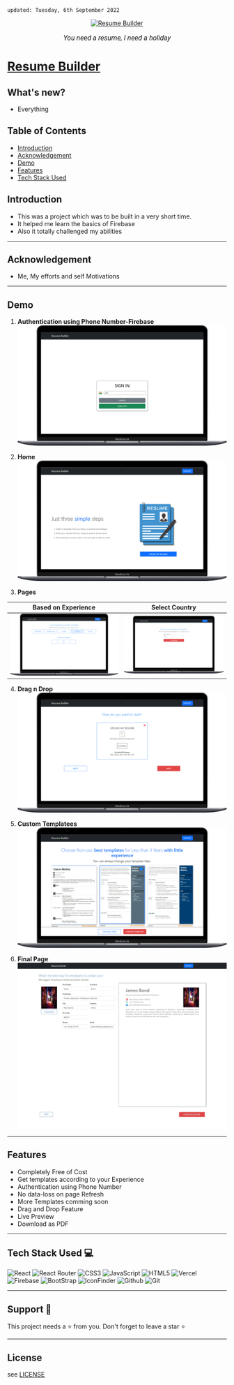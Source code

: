     updated: Tuesday, 6th September 2022

<div align=center>
    <a href="https://ressume-builder.vercel.app">
        <img width=200 src="assets/logo.ico" alt="Resume Builder">
    </a>
    <p style="font-family: roboto, calibri; font-size:12pt; font-style:italic">You need a resume, I need a holiday</p>
</div>

# [Resume Builder](https://ressume-builder.vercel.app)

## What's new?

-   Everything

## Table of Contents

-   [Introduction](#introduction)
-   [Acknowledgement](#acknowledgement)
-   [Demo](#demo)
-   [Features](#features)
-   [Tech Stack Used](#tech-stack-used-💻)


## Introduction

-   This was a project which was to be built in a very short time.
-   It helped me learn the basics of Firebase
-   Also it totally challenged my abilities

---

## Acknowledgement

-   Me, My efforts and self Motivations

---

## Demo

1. **Authentication using Phone Number-Firebase**
   ![img](./assets/auth.png)

2. **Home**
   ![Home](./assets/home.png)

3. **Pages**

|     **Based on Experience**     |      **Select Country**      |
| :-----------------------------: | :--------------------------: |
| ![img](./assets/Experience.png) | ![img](./assets/country.png) |

4. **Drag n Drop**
   ![Drag n Drop](./assets/drag%20and%20drop.png)

5. **Custom Templatees**
   ![templates](./assets/templates.png)

6. **Final Page**
   ![Contact](./assets/Contact.jpeg)

---

## Features

-   Completely Free of Cost
-   Get templates according to your Experience
-   Authentication using Phone Number
-   No data-loss on page Refresh
-   More Templates comming soon
-   Drag and Drop Feature
-   Live Preview
-   Download as PDF

---

## Tech Stack Used 💻

![React](https://img.shields.io/badge/react-%2320232a.svg?style=for-the-badge&logo=react&logoColor=%2361DAFB)
![React Router](https://img.shields.io/badge/React_Router-CA4245?style=for-the-badge&logo=react-router&logoColor=white)
![CSS3](https://img.shields.io/badge/css3-%231572B6.svg?style=for-the-badge&logo=css3&logoColor=white)
![JavaScript](https://img.shields.io/badge/javascript-%23323330.svg?style=for-the-badge&logo=javascript&logoColor=%23F7DF1E)
![HTML5](https://img.shields.io/badge/html5-%23E34F26.svg?style=for-the-badge&logo=html5&logoColor=white)
![Vercel](https://img.shields.io/badge/Vercel-000000?style=for-the-badge&logo=vercel&logoColor=white)
![Firebase](https://img.shields.io/badge/Firebase-039BE5?style=for-the-badge&logo=Firebase&logoColor=white)
![BootStrap](https://img.shields.io/badge/Bootstrap-563D7C?style=for-the-badge&logo=bootstrap&logoColor=white)
![IconFinder](https://img.shields.io/badge/Iconfinder-1A1B1F?style=for-the-badge&logo=Iconfinder&logoColor=white)
![Github](https://img.shields.io/badge/GitHub-100000?style=for-the-badge&logo=github&logoColor=white)
![Git](https://img.shields.io/badge/GIT-E44C30?style=for-the-badge&logo=git&logoColor=white)

---

## Support 🙏

This project needs a ⭐️ from you. Don't forget to leave a star ⭐️

---

## License

see [LICENSE]


[license]: https://github.com/warmachine028/resume-builder/blob/main/LICENSE
[resource]: https://github.com/Envoy-VC/awesome-badges
